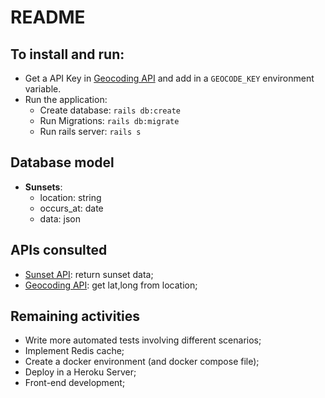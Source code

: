 # README


## To install and run:

- Get a API Key in [Geocoding API](https://geocode.maps.co) and add in a `GEOCODE_KEY` environment variable.
- Run the application:    
  - Create database: `rails db:create`
  - Run Migrations: `rails db:migrate`
  - Run rails server: `rails s`

## Database model

- **Sunsets**:
  - location: string
  - occurs_at: date
  - data: json
  
## APIs consulted

- [Sunset API](https://sunrisesunset.io/api/): return sunset data;
- [Geocoding API](https://geocode.maps.co): get lat,long from location;

## Remaining activities
- Write more automated tests involving different scenarios;
- Implement Redis cache;
- Create a docker environment (and docker compose file);
- Deploy in a Heroku Server;
- Front-end development;
